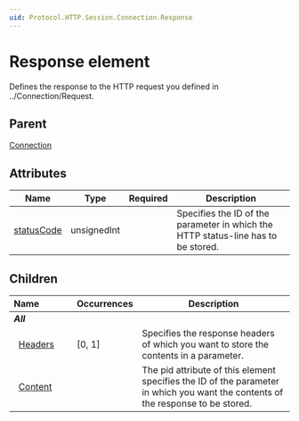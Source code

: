 ```yaml
---
uid: Protocol.HTTP.Session.Connection.Response
---
```


# Response element

Defines the response to the HTTP request you defined in ../Connection/Request.

## Parent

[Connection](xref:Protocol.HTTP.Session.Connection)

## Attributes

|Name|Type|Required|Description|
|--- |--- |--- |--- |
|[statusCode](xref:Protocol.HTTP.Session.Connection.Response-statusCode)|unsignedInt||Specifies the ID of the parameter in which the HTTP status-line has to be stored.|

## Children

|Name&nbsp;&nbsp;&nbsp;&nbsp;&nbsp;&nbsp;&nbsp;&nbsp;&nbsp;&nbsp;&nbsp;&nbsp;|Occurrences|Description|
|--- |--- |--- |
|***All***|||
|&nbsp;&nbsp;[Headers](xref:Protocol.HTTP.Session.Connection.Response.Headers)|[0, 1]|Specifies the response headers of which you want to store the contents in a parameter.|
|&nbsp;&nbsp;[Content](xref:Protocol.HTTP.Session.Connection.Response.Content)||The pid attribute of this element specifies the ID of the parameter in which you want the contents of the response to be stored.|

